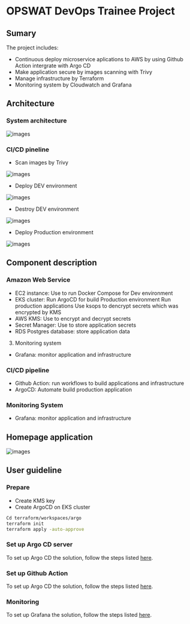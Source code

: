 # OPSWAT DevOps Trainee Project

## Sumary

The project includes:

- Continuous deploy microservice aplications to AWS by using Github Action intergrate with Argo CD
- Make application secure by images scanning with Trivy
- Manage infrastructure by Terraform
- Monitoring system by Cloudwatch and Grafana

## Architecture

### System architecture

![images](./docs/images/system-architecture.png)

### CI/CD pineline

- Scan images by Trivy

![images](./docs/images/Pipeline-Trivy-Scan.png)

- Deploy DEV environment

![images](./docs/images/Pipeline-Dev-Deploy.png)

- Destroy DEV environment

![images](./docs/images/Pipeline-Dev-Destroy.png)

- Deploy Production environment

![images](./docs/images/Pipeline-Prod-Deploy.png)

## Component description

### Amazon Web Service

- EC2 instance: Use to run Docker Compose for Dev environment
- EKS cluster:
    Run ArgoCD for build Production environment
    Run production applications
    Use ksops to dencrypt secrets which was encrypted by KMS
- AWS KMS: Use to encrypt and decrypt secrets
- Secret Manager: Use to store application secrets
- RDS Postgres database: store application data

3. Monitoring system

- Grafana: monitor application and infrastructure

### CI/CD pipeline

- Github Action: run workflows to build applications and infrastructure
- ArgoCD: Automate build production application

### Monitoring System

- Grafana: monitor application and infrastructure

## Homepage application

![images](./docs/images/web-homepage.png)

## User guideline

### Prepare

- Create KMS key
- Create ArgoCD on EKS cluster

```bash
Cd terraform/workspaces/argo
terraform init
terraform apply -auto-approve
```

### Set up Argo CD server

To set up Argo CD the solution, follow the steps listed [here](./argo-cd/README.md).

### Set up Github Action

To set up Argo CD the solution, follow the steps listed [here](./.github/README.md).

### Monitoring

To set up Grafana the solution, follow the steps listed [here](./monitoring/README.md).